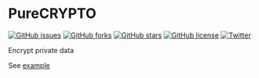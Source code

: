 # PureCRYPTO

[![GitHub issues](https://img.shields.io/github/issues/PureHTML/PureCRYPTO.svg)](https://github.com/PureHTML/PureCRYPTO/issues)
[![GitHub forks](https://img.shields.io/github/forks/PureHTML/PureCRYPTO.svg)](https://github.com/PureHTML/PureCRYPTO/network)
[![GitHub stars](https://img.shields.io/github/stars/PureHTML/PureCRYPTO.svg)](https://github.com/PureHTML/PureCRYPTO/stargazers)
[![GitHub license](https://img.shields.io/github/license/PureHTML/PureCRYPTO.svg)](https://github.com/PureHTML/PureCRYPTO/blob/master/LICENSE)
[![Twitter](https://img.shields.io/twitter/url/https/github.com/PureHTML/PureCRYPTO.svg?style=social)](https://twitter.com/intent/tweet?text=Wow:&url=https%3A%2F%2Fgithub.com%2FPureHTML%2FPureCRYPTO)

Encrypt private data



See [example](example.php)
